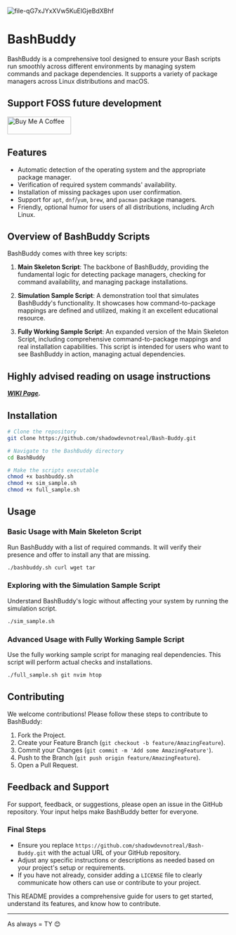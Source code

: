 ![file-qG7xJYxXVw5KuElGjeBdXBhf](https://github.com/shadowdevnotreal/Bash-buddy/assets/43219706/a2dfbc79-ceb4-498a-9d1e-703072e169d5)


# BashBuddy

BashBuddy is a comprehensive tool designed to ensure your Bash scripts run smoothly across different environments by managing system commands and package dependencies. It supports a variety of package managers across Linux distributions and macOS.

## Support FOSS future development

<a href="https://www.buymeacoffee.com/notarealdev" target="_blank"><img src="https://cdn.buymeacoffee.com/buttons/v2/default-blue.png" alt="Buy Me A Coffee" style="height: 40px !important;width: 145px !important;" ></a>


## Features

- Automatic detection of the operating system and the appropriate package manager.
- Verification of required system commands' availability.
- Installation of missing packages upon user confirmation.
- Support for `apt`, `dnf`/`yum`, `brew`, and `pacman` package managers.
- Friendly, optional humor for users of all distributions, including Arch Linux.

## Overview of BashBuddy Scripts

BashBuddy comes with three key scripts:

1. **Main Skeleton Script**: The backbone of BashBuddy, providing the fundamental logic for detecting package managers, checking for command availability, and managing package installations.

2. **Simulation Sample Script**: A demonstration tool that simulates BashBuddy's functionality. It showcases how command-to-package mappings are defined and utilized, making it an excellent educational resource.

3. **Fully Working Sample Script**: An expanded version of the Main Skeleton Script, including comprehensive command-to-package mappings and real installation capabilities. This script is intended for users who want to see BashBuddy in action, managing actual dependencies.


## Highly advised reading on usage instructions
***[WIKI Page](https://github.com/shadowdevnotreal/Bash-buddy/wiki/).***

## Installation

```bash
# Clone the repository
git clone https://github.com/shadowdevnotreal/Bash-Buddy.git

# Navigate to the BashBuddy directory
cd BashBuddy

# Make the scripts executable
chmod +x bashbuddy.sh
chmod +x sim_sample.sh
chmod +x full_sample.sh
```

## Usage

### Basic Usage with Main Skeleton Script

Run BashBuddy with a list of required commands. It will verify their presence and offer to install any that are missing.

```bash
./bashbuddy.sh curl wget tar
```

### Exploring with the Simulation Sample Script

Understand BashBuddy's logic without affecting your system by running the simulation script.

```bash
./sim_sample.sh
```

### Advanced Usage with Fully Working Sample Script

Use the fully working sample script for managing real dependencies. This script will perform actual checks and installations.

```bash
./full_sample.sh git nvim htop
```

## Contributing

We welcome contributions! Please follow these steps to contribute to BashBuddy:

1. Fork the Project.
2. Create your Feature Branch (`git checkout -b feature/AmazingFeature`).
3. Commit your Changes (`git commit -m 'Add some AmazingFeature'`).
4. Push to the Branch (`git push origin feature/AmazingFeature`).
5. Open a Pull Request.

## Feedback and Support

For support, feedback, or suggestions, please open an issue in the GitHub repository. Your input helps make BashBuddy better for everyone.

### Final Steps

- Ensure you replace `https://github.com/shadowdevnotreal/Bash-Buddy.git` with the actual URL of your GitHub repository.
- Adjust any specific instructions or descriptions as needed based on your project's setup or requirements.
- If you have not already, consider adding a `LICENSE` file to clearly communicate how others can use or contribute to your project.

This README provides a comprehensive guide for users to get started, understand its features, and know how to contribute.

---

As always = TY 😊 
